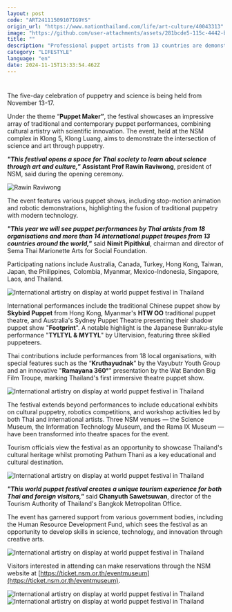 ```yaml
---
layout: post
code: "ART24111509107IG9YS"
origin_url: "https://www.nationthailand.com/life/art-culture/40043313"
image: "https://github.com/user-attachments/assets/281bcde5-115c-4442-bf1e-0269c5f5d1ed"
title: ""
description: "Professional puppet artists from 13 countries are demonstrating their skills in imparting scientific knowledge at the National Science Museum (NSM) in Pathum Thani province, which is hosting the Harmony World Puppet Innovation Festival 2024."
category: "LIFESTYLE"
language: "en"
date: 2024-11-15T13:33:54.462Z
---
```


# 











The five-day celebration of puppetry and science is being held from November 13-17.

Under the theme “**Puppet Maker”**, the festival showcases an impressive array of traditional and contemporary puppet performances, combining cultural artistry with scientific innovation. The event, held at the NSM complex in Klong 5, Klong Luang, aims to demonstrate the intersection of science and art through puppetry.

_**"This festival opens a space for Thai society to learn about science through art and culture,"**_ **Assistant Prof Rawin Raviwong**, president of NSM, said during the opening ceremony.



  ![Rawin Raviwong](https://github.com/user-attachments/assets/62bee4dc-3801-4d4c-883b-c42b26e4f333)

The event features various puppet shows, including stop-motion animation and robotic demonstrations, highlighting the fusion of traditional puppetry with modern technology.

_**"This year we will see puppet performances by Thai artists from 18 organisations and more than 14 international puppet troupes from 13 countries around the world,"**_ said **Nimit Pipithkul**, chairman and director of Sema Thai Marionette Arts for Social Foundation.

Participating nations include Australia, Canada, Turkey, Hong Kong, Taiwan, Japan, the Philippines, Colombia, Myanmar, Mexico-Indonesia, Singapore, Laos, and Thailand.

  ![International artistry on display at world puppet festival in Thailand](https://github.com/user-attachments/assets/cae0c75e-4e72-437f-944f-f30ba08a41d2)

International performances include the traditional Chinese puppet show by **Skybird Puppet** from Hong Kong, Myanmar's **HTW OO** traditional puppet theatre, and Australia's Sydney Puppet Theatre presenting their shadow puppet show "**Footprint**". A notable highlight is the Japanese Bunraku-style performance "**TYLTYL & MYTYL**" by Ultervision, featuring three skilled puppeteers.



Thai contributions include performances from 18 local organisations, with special features such as the “**Kruthayudnak**” by the Vayubutr Youth Group and an innovative "**Ramayana 360°**" presentation by the Wat Bandon Big Film Troupe, marking Thailand's first immersive theatre puppet show.

  ![International artistry on display at world puppet festival in Thailand](https://github.com/user-attachments/assets/7817ef7d-b674-4815-83fe-eb1e11e1d044)

The festival extends beyond performances to include educational exhibits on cultural puppetry, robotics competitions, and workshop activities led by both Thai and international artists. Three NSM venues — the Science Museum, the Information Technology Museum, and the Rama IX Museum — have been transformed into theatre spaces for the event.

Tourism officials view the festival as an opportunity to showcase Thailand's cultural heritage whilst promoting Pathum Thani as a key educational and cultural destination.

  ![International artistry on display at world puppet festival in Thailand](https://media.nationthailand.com/uploads/images/contents/w1024/2024/11/DUqlSqGSiaSH4e6M0Cye.webp?x-image-process=style/lg-webp)

_**"This world puppet festival creates a unique tourism experience for both Thai and foreign visitors,"**_ said **Chanyuth Sawetsuwan**, director of the Tourism Authority of Thailand's Bangkok Metropolitan Office.

The event has garnered support from various government bodies, including the Human Resource Development Fund, which sees the festival as an opportunity to develop skills in science, technology, and innovation through creative arts.

  ![International artistry on display at world puppet festival in Thailand](https://github.com/user-attachments/assets/5587e8a4-67c8-41b3-8533-a634e99c1daf)

Visitors interested in attending can make reservations through the NSM website at [https://ticket.nsm.or.th/eventmuseum](https://ticket.nsm.or.th/eventmuseum).

   ![International artistry on display at world puppet festival in Thailand](https://github.com/user-attachments/assets/3dc86ce9-60c2-47a9-ad52-40bf31981fad)  ![International artistry on display at world puppet festival in Thailand](https://media.nationthailand.com/uploads/images/contents/w1024/2024/11/Fo1KWUsEwpml5us6MDTY.webp?x-image-process=style/lg-webp)